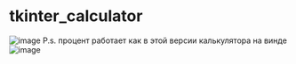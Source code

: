 # tkinter_calculator
![image](https://github.com/MbNextT1me/tkinter_calculator/assets/70710273/f86422de-649c-4664-b5cf-cef5c0a87b01)
P.s. процент работает как в этой версии калькулятора на винде
![image](https://github.com/MbNextT1me/tkinter_calculator/assets/70710273/768ce36b-7f48-49a6-997d-0603f1bb3e44)
